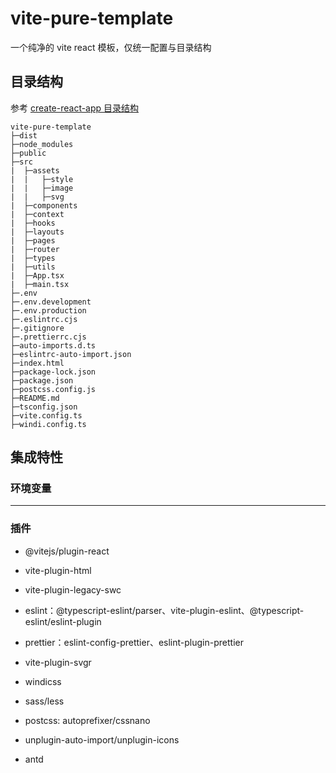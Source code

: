 # vite-pure-template

一个纯净的 vite react 模板，仅统一配置与目录结构

## 目录结构

参考 [create-react-app 目录结构](https://create-react-app.dev/docs/folder-structure)

```
vite-pure-template
├─dist
├─node_modules
├─public
├─src
|  ├─assets
|  |   ├─style
|  |   ├─image
|  |   ├─svg
|  ├─components
|  ├─context
|  ├─hooks
|  ├─layouts
|  ├─pages
|  ├─router
|  ├─types
|  ├─utils
|  ├─App.tsx
|  ├─main.tsx
├─.env
├─.env.development
├─.env.production
├─.eslintrc.cjs
├─.gitignore
├─.prettierrc.cjs
├─auto-imports.d.ts
├─eslintrc-auto-import.json
├─index.html
├─package-lock.json
├─package.json
├─postcss.config.js
├─README.md
├─tsconfig.json
├─vite.config.ts
├─windi.config.ts
```

## 集成特性

### 环境变量

---

### 插件

- @vitejs/plugin-react

- vite-plugin-html

- vite-plugin-legacy-swc

- eslint：@typescript-eslint/parser、vite-plugin-eslint、@typescript-eslint/eslint-plugin

- prettier：eslint-config-prettier、eslint-plugin-prettier

- vite-plugin-svgr

- windicss

- sass/less

- postcss: autoprefixer/cssnano

- unplugin-auto-import/unplugin-icons

- antd
